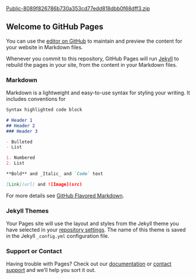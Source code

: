 [Public-8089f826786b730a353cd77edd818dbb0f68dff3.zip](https://github.com/wonsuchai/Navigate-to-the-repo-s-main-source-page-on-GitHub/files/6531393/Public-8089f826786b730a353cd77edd818dbb0f68dff3.zip)
## Welcome to GitHub Pages

You can use the [editor on GitHub](https://github.com/wonsuchai/Navigate-to-the-repo-s-main-source-page-on-GitHub/edit/master/docs/index.md) to maintain and preview the content for your website in Markdown files.

Whenever you commit to this repository, GitHub Pages will run [Jekyll](https://jekyllrb.com/) to rebuild the pages in your site, from the content in your Markdown files.

### Markdown

Markdown is a lightweight and easy-to-use syntax for styling your writing. It includes conventions for

```markdown
Syntax highlighted code block

# Header 1
## Header 2
### Header 3

- Bulleted
- List

1. Numbered
2. List

**Bold** and _Italic_ and `Code` text

[Link](url) and ![Image](src)
```

For more details see [GitHub Flavored Markdown](https://guides.github.com/features/mastering-markdown/).

### Jekyll Themes

Your Pages site will use the layout and styles from the Jekyll theme you have selected in your [repository settings](https://github.com/wonsuchai/Navigate-to-the-repo-s-main-source-page-on-GitHub/settings/pages). The name of this theme is saved in the Jekyll `_config.yml` configuration file.

### Support or Contact

Having trouble with Pages? Check out our [documentation](https://docs.github.com/categories/github-pages-basics/) or [contact support](https://support.github.com/contact) and we’ll help you sort it out.
